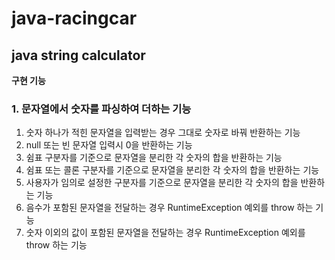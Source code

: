 # java-racingcar

## java string calculator

**구현 기능**
### 1. 문자열에서 숫자를 파싱하여 더하는 기능
1. 숫자 하나가 적힌 문자열을 입력받는 경우 그대로 숫자로 바꿔 반환하는 기능
2. null 또는 빈 문자열 입력시 0을 반환하는 기능
3. 쉼표 구분자를 기준으로 문자열을 분리한 각 숫자의 합을 반환하는 기능
4. 쉼표 또는 콜론 구분자를 기준으로 문자열을 분리한 각 숫자의 합을 반환하는 기능
5. 사용자가 임의로 설정한 구분자를 기준으로 문자열을 분리한 각 숫자의 합을 반환하는 기능
6. 음수가 포함된 문자열을 전달하는 경우 RuntimeException 예외를 throw 하는 기능
7. 숫자 이외의 값이 포함된 문자열을 전달하는 경우 RuntimeException 예외를 throw 하는 기능